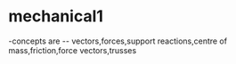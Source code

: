 # mechanical1
-concepts are -- vectors,forces,support reactions,centre of mass,friction,force vectors,trusses
